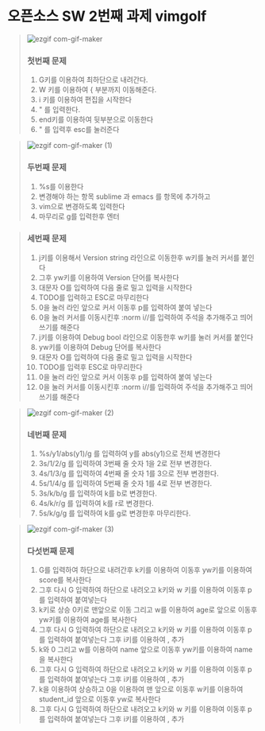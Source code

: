 # 오픈소스 SW 2번째 과제 vimgolf

> ![ezgif com-gif-maker](https://user-images.githubusercontent.com/94624031/144741119-b58bf838-f72a-405e-bce4-364a98e5bdfe.gif)
>
> ### 첫번째 문제
> 1) G키를 이용하여 최하단으로 내려간다.　　　　
> 2) W 키를 이용하여 { 부분까지 이동해준다.　　　　
> 3) i 키를 이용하여 편집을 시작한다　　　　
> 4) " 를 입력한다.　　　　
> 5) end키를 이용하여 뒷부분으로 이동한다　　　　
> 6) " 를 입력후 esc를 눌러준다 　

>![ezgif com-gif-maker (1)](https://user-images.githubusercontent.com/94624031/144742748-be110134-a823-46fa-af15-f4d23fe78414.gif)
>
>### 두번째 문제
> 1) %s를 이용한다
> 2) 변경해야 하는 항목 sublime 과 emacs 를 항목에 추가하고
> 3) vim으로 변경하도록 입력한다
> 4) 마무리로 g를 입력한후 엔터

>### 세번째 문제
> 1) j키를 이용해서 Version string 라인으로 이동한후 w키를 눌러 커서를 붙인다
> 2) 그후 yw키를 이용하여 Version 단어를 복사한다
> 3) 대문자 O를 입력하여 다음 줄로 밀고 입력을 시작한다
> 4) TODO를 입력하고 ESC로 마무리한다
> 5) 0을 눌러 라인 앞으로 커서 이동후 p를 입력하여 붙여 넣는다
> 6) 0을 눌러 커서를 이동시킨후 :norm i//를 입력하여 주석을 추가해주고 띄어쓰기를 해준다
> 7) j키를 이용하여 Debug bool 라인으로 이동한후 w키를 눌러 커서를 붙인다
> 8) yw키를 이용하여 Debug 단어를 복사한다
> 9) 대문자 O를 입력하여 다음 줄로 밀고 입력을 시작한다
> 10) TODO를 입력후 ESC로 마무리한다
> 11) 0을 눌러 라인 앞으로 커서 이동후 p를 입력하여 붙여 넣는다
> 12) 0을 눌러 커서를 이동시킨후 :norm i//를 입력하여 주석을 추가해주고 띄어쓰기를 해준다


>![ezgif com-gif-maker (2)](https://user-images.githubusercontent.com/94624031/144743440-666ab60f-d054-4e25-bd99-6777ee3e46d8.gif)
>
>### 네번째 문제
> 1) %s/y1/abs(y1)/g 를 입력하여 y를 abs(y1)으로 전체 변경한다
> 2) 3s/1/2/g 를 입력하여 3번째 줄 숫자 1을 2로 전부 변경한다.
> 3) 4s/1/3/g 를 입력하여 4번째 줄 숫자 1를 3으로 전부 변경한다.
> 4) 5s/1/4/g 를 입력하여 5번째 줄 숫자 1를 4로 전부 변경한다.
> 5) 3s/k/b/g 를 입력하여 k를 b로 변경한다.
> 6) 4s/k/r/g 를 입력하여 k를 r로 변경한다.
> 7) 5s/k/g/g 를 입력하여 k를 g로 변경한후 마무리한다.


>![ezgif com-gif-maker (3)](https://user-images.githubusercontent.com/94624031/144744039-b2db5303-bb2d-4124-b6b3-61266e9bf281.gif)
>
>### 다섯번째 문제
> 1) G를 입력하여 하단으로 내려간후 k키를 이용하여 이동후 yw키를 이용하여 score를 복사한다
> 2) 그후 다시 G 입력하여 하단으로 내려오고 k키와 w 키를 이용하여 이동후 p를 입력하여 붙여넣는다
> 3) k키로 상승 0키로 맨앞으로 이동 그리고 w를 이용하여 age로 앞으로 이동후 yw키를 이용하여 age를 복사한다 
> 4) 그후 다시 G 입력하여 하단으로 내려오고 k키와 w 키를 이용하여 이동후 p를 입력하여 붙여넣는다 그후 i키를 이용하여 , 추가
> 5) k와 0 그리고 w를 이용하여 name 앞으로 이동후 yw키를 이용하여 name을 복사한다 
> 6) 그후 다시 G 입력하여 하단으로 내려오고 k키와 w 키를 이용하여 이동후 p를 입력하여 붙여넣는다 그후 i키를 이용하여 , 추가
> 7) k을 이용하여 상승하고 0을 이용하여 맨 앞으로 이동후 w키를 이용하여 student_id 앞으로 이동후 yw로 복사한다
> 8) 그후 다시 G 입력하여 하단으로 내려오고 k키와 w 키를 이용하여 이동후 p를 입력하여 붙여넣는다 그후 i키를 이용하여 , 추가
